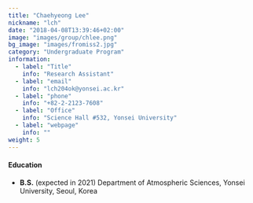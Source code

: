 ```yaml
---
title: "Chaehyeong Lee"
nickname: "lch"
date: "2018-04-08T13:39:46+02:00"
image: "images/group/chlee.png"
bg_image: "images/fromiss2.jpg"
category: "Undergraduate Program"
information:
  - label: "Title"
    info: "Research Assistant"
  - label: "email"
    info: "lch204ok@yonsei.ac.kr"
  - label: "phone"
    info: "+82-2-2123-7608"
  - label: "Office"
    info: "Science Hall #532, Yonsei University"
  - label: "webpage"
    info: ""
weight: 5
---
```


#### Education
+ **B.S.** (expected in 2021) Department of Atmospheric Sciences, Yonsei University, Seoul, Korea

